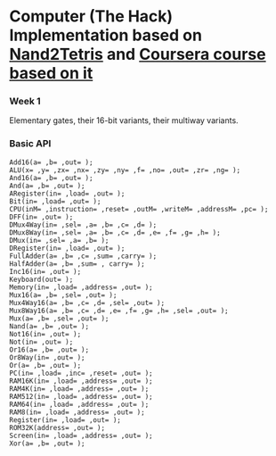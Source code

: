 # Computer (The Hack) Implementation based on [Nand2Tetris](http://www.nand2tetris.org) and [Coursera course based on it](https://www.coursera.org/learn/build-a-computer/)

### Week 1
Elementary gates, their 16-bit variants, their multiway variants.

### Basic API

```
Add16(a= ,b= ,out= );
ALU(x= ,y= ,zx= ,nx= ,zy= ,ny= ,f= ,no= ,out= ,zr= ,ng= );
And16(a= ,b= ,out= );
And(a= ,b= ,out= );
ARegister(in= ,load= ,out= );
Bit(in= ,load= ,out= ); 
CPU(inM= ,instruction= ,reset= ,outM= ,writeM= ,addressM= ,pc= );
DFF(in= ,out= );
DMux4Way(in= ,sel= ,a= ,b= ,c= ,d= );
DMux8Way(in= ,sel= ,a= ,b= ,c= ,d= ,e= ,f= ,g= ,h= );
DMux(in= ,sel= ,a= ,b= );
DRegister(in= ,load= ,out= );
FullAdder(a= ,b= ,c= ,sum= ,carry= );  
HalfAdder(a= ,b= ,sum= , carry= );
Inc16(in= ,out= );
Keyboard(out= );
Memory(in= ,load= ,address= ,out= );
Mux16(a= ,b= ,sel= ,out= );
Mux4Way16(a= ,b= ,c= ,d= ,sel= ,out= );
Mux8Way16(a= ,b= ,c= ,d= ,e= ,f= ,g= ,h= ,sel= ,out= );
Mux(a= ,b= ,sel= ,out= );
Nand(a= ,b= ,out= );
Not16(in= ,out= );
Not(in= ,out= );
Or16(a= ,b= ,out= );
Or8Way(in= ,out= );
Or(a= ,b= ,out= );
PC(in= ,load= ,inc= ,reset= ,out= );
RAM16K(in= ,load= ,address= ,out= );
RAM4K(in= ,load= ,address= ,out= );
RAM512(in= ,load= ,address= ,out= );
RAM64(in= ,load= ,address= ,out= );
RAM8(in= ,load= ,address= ,out= );
Register(in= ,load= ,out= );
ROM32K(address= ,out= );
Screen(in= ,load= ,address= ,out= );
Xor(a= ,b= ,out= );
```
